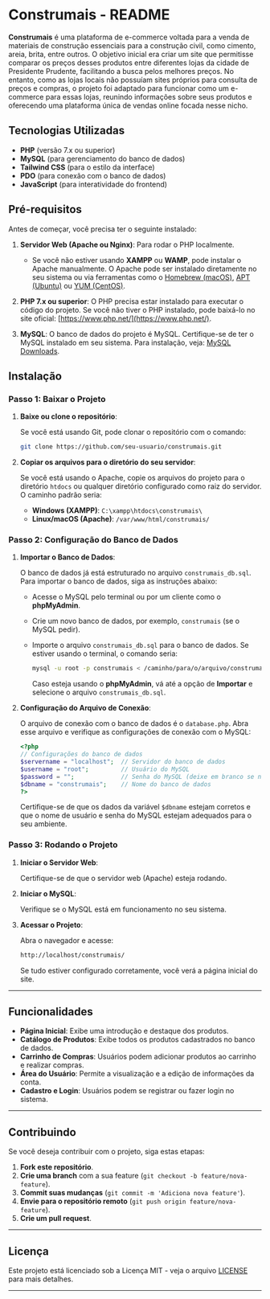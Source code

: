 # Construmais - README

**Construmais** é uma plataforma de e-commerce voltada para a venda de materiais de construção essenciais para a construção civil, como cimento, areia, brita, entre outros. O objetivo inicial era criar um site que permitisse comparar os preços desses produtos entre diferentes lojas da cidade de Presidente Prudente, facilitando a busca pelos melhores preços. No entanto, como as lojas locais não possuíam sites próprios para consulta de preços e compras, o projeto foi adaptado para funcionar como um e-commerce para essas lojas, reunindo informações sobre seus produtos e oferecendo uma plataforma única de vendas online focada nesse nicho.

## Tecnologias Utilizadas

- **PHP** (versão 7.x ou superior)
- **MySQL** (para gerenciamento do banco de dados)
- **Tailwind CSS** (para o estilo da interface)
- **PDO** (para conexão com o banco de dados)
- **JavaScript** (para interatividade do frontend)

## Pré-requisitos

Antes de começar, você precisa ter o seguinte instalado:

1. **Servidor Web (Apache ou Nginx)**: Para rodar o PHP localmente.  
   - Se você não estiver usando **XAMPP** ou **WAMP**, pode instalar o Apache manualmente. O Apache pode ser instalado diretamente no seu sistema ou via ferramentas como o [Homebrew (macOS)](https://brew.sh/), [APT (Ubuntu)](https://ubuntu.com/) ou [YUM (CentOS)](https://www.centos.org/).
  
2. **PHP 7.x ou superior**: O PHP precisa estar instalado para executar o código do projeto. Se você não tiver o PHP instalado, pode baixá-lo no site oficial: [https://www.php.net/](https://www.php.net/).

3. **MySQL**: O banco de dados do projeto é MySQL. Certifique-se de ter o MySQL instalado em seu sistema. Para instalação, veja: [MySQL Downloads](https://dev.mysql.com/downloads/).

## Instalação

### Passo 1: Baixar o Projeto

1. **Baixe ou clone o repositório**:

   Se você está usando Git, pode clonar o repositório com o comando:

   ```bash
   git clone https://github.com/seu-usuario/construmais.git
   ```

2. **Copiar os arquivos para o diretório do seu servidor**:

   Se você está usando o Apache, copie os arquivos do projeto para o diretório `htdocs` ou qualquer diretório configurado como raiz do servidor. O caminho padrão seria:

   - **Windows (XAMPP)**: `C:\xampp\htdocs\construmais\`
   - **Linux/macOS (Apache)**: `/var/www/html/construmais/`

### Passo 2: Configuração do Banco de Dados

1. **Importar o Banco de Dados**:

   O banco de dados já está estruturado no arquivo `construmais_db.sql`. Para importar o banco de dados, siga as instruções abaixo:

   - Acesse o MySQL pelo terminal ou por um cliente como o **phpMyAdmin**.
   - Crie um novo banco de dados, por exemplo, `construmais` (se o MySQL pedir).
   - Importe o arquivo `construmais_db.sql` para o banco de dados. Se estiver usando o terminal, o comando seria:

     ```bash
     mysql -u root -p construmais < /caminho/para/o/arquivo/construmais_db.sql
     ```

     Caso esteja usando o **phpMyAdmin**, vá até a opção de **Importar** e selecione o arquivo `construmais_db.sql`.

2. **Configuração do Arquivo de Conexão**:

   O arquivo de conexão com o banco de dados é o `database.php`. Abra esse arquivo e verifique as configurações de conexão com o MySQL:

   ```php
   <?php
   // Configurações do banco de dados
   $servername = "localhost";  // Servidor do banco de dados
   $username = "root";         // Usuário do MySQL
   $password = "";             // Senha do MySQL (deixe em branco se não houver senha)
   $dbname = "construmais";    // Nome do banco de dados
   ?>
   ```

   Certifique-se de que os dados da variável `$dbname` estejam corretos e que o nome de usuário e senha do MySQL estejam adequados para o seu ambiente.

### Passo 3: Rodando o Projeto

1. **Iniciar o Servidor Web**:

   Certifique-se de que o servidor web (Apache) esteja rodando.

2. **Iniciar o MySQL**:

   Verifique se o MySQL está em funcionamento no seu sistema.

3. **Acessar o Projeto**:

   Abra o navegador e acesse:

   ```bash
   http://localhost/construmais/
   ```

   Se tudo estiver configurado corretamente, você verá a página inicial do site.

---

## Funcionalidades

- **Página Inicial**: Exibe uma introdução e destaque dos produtos.
- **Catálogo de Produtos**: Exibe todos os produtos cadastrados no banco de dados.
- **Carrinho de Compras**: Usuários podem adicionar produtos ao carrinho e realizar compras.
- **Área do Usuário**: Permite a visualização e a edição de informações da conta.
- **Cadastro e Login**: Usuários podem se registrar ou fazer login no sistema.

---

## Contribuindo

Se você deseja contribuir com o projeto, siga estas etapas:

1. **Fork este repositório**.
2. **Crie uma branch** com a sua feature (`git checkout -b feature/nova-feature`).
3. **Commit suas mudanças** (`git commit -m 'Adiciona nova feature'`).
4. **Envie para o repositório remoto** (`git push origin feature/nova-feature`).
5. **Crie um pull request**.

---

## Licença

Este projeto está licenciado sob a Licença MIT - veja o arquivo [LICENSE](LICENSE) para mais detalhes.

---
